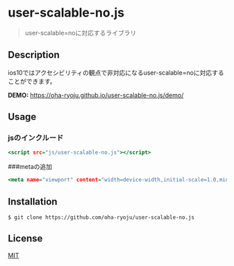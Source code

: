 # user-scalable-no.js

>user-scalable=noに対応するライブラリ

## Description

ios10ではアクセシビリティの観点で非対応になるuser-scalable=noに対応することができます。

**DEMO:**
https://oha-ryoju.github.io/user-scalable-no.js/demo/


## Usage

### jsのインクルード
```index.html
<script src="js/user-scalable-no.js"></script>
```

###metaの追加
```index.html
<meta name="viewport" content="width=device-width,initial-scale=1.0,minimum-scale=1.0,maximum-scale=1.0,user-scalable=no">
```

## Installation

    $ git clone https://github.com/oha-ryoju/user-scalable-no.js

## License

[MIT](http://b4b4r07.mit-license.org)